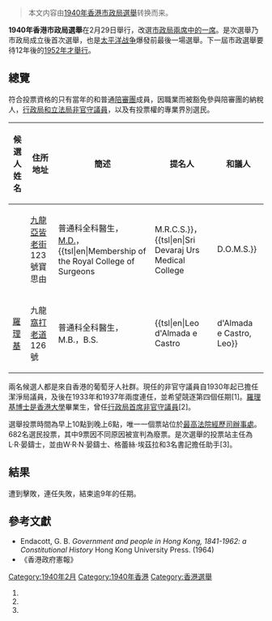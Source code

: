 > 本文内容由[1940年香港市政局選舉](https://zh.wikipedia.org/wiki/1940年香港市政局選舉)转换而来。


**1940年香港市政局選舉**在2月29日舉行，改選[市政局兩席中的一席](../Page/市政局_\(香港\).md "wikilink")。是次選舉乃市政局成立後首次選舉，也是[太平洋战争](../Page/太平洋战争.md "wikilink")爆發前最後一場選舉。下一屆市政選舉要待12年後的[1952年才舉行](../Page/1952年香港市政局選舉.md "wikilink")。

## 總覽

符合投票資格的只有當年的和普通[陪審團](../Page/陪審團.md "wikilink")成員，因職業而被豁免參與陪審團的納稅人，[行政局和](../Page/香港特別行政區行政會議.md "wikilink")[立法局非官守議員](https://zh.wikipedia.org/wiki/香港立法局 "wikilink")，以及有投票權的專業界別選民。

<table>
<thead>
<tr class="header">
<th><p>候選人姓名</p></th>
<th><p>住所地址</p></th>
<th><p>簡述</p></th>
<th><p>提名人</p></th>
<th><p>和議人</p></th>
</tr>
</thead>
<tbody>
<tr class="odd">
<td></td>
<td><p><a href="../Page/九龍.md" title="wikilink">九龍</a><a href="../Page/亞皆老街.md" title="wikilink">亞皆老街</a>123號寶思由</p></td>
<td><p>普通科全科醫生，<a href="../Page/医学博士.md" title="wikilink">M.D.</a>，{{tsl|en|Membership of the Royal College of Surgeons</p></td>
<td><p>M.R.C.S.}}，{{tsl|en|Sri Devaraj Urs Medical College</p></td>
<td><p>D.O.M.S.}}</p></td>
</tr>
<tr class="even">
<td><p><a href="../Page/羅理基_(醫生).md" title="wikilink">羅理基</a></p></td>
<td><p>九龍<a href="../Page/窩打老道.md" title="wikilink">窩打老道</a>126號</p></td>
<td><p>普通科全科醫生，M.B.，B.S.</p></td>
<td><p>{{tsl|en|Leo d'Almada e Castro</p></td>
<td><p>d'Almada e Castro, Leo}}</p></td>
</tr>
</tbody>
</table>

兩名候選人都是來自香港的葡萄牙人社群。現任的非官守議員自1930年起已擔任潔淨局議員，及後在1933年和1937年兩度連任，並希望競逐第四個任期\[1\]。[羅理基博士是](../Page/羅理基_\(醫生\).md "wikilink")[香港大學](../Page/香港大學.md "wikilink")畢業生，曾任[行政局](../Page/香港特別行政區行政會議.md "wikilink")[首席非官守議員](../Page/首席非官守議員.md "wikilink")\[2\]。

選舉投票時間為早上10點到晚上6點，唯一一個票站位於[最高法院](../Page/香港特別行政區高等法院.md "wikilink")[經歷司辦事處](../Page/司法常務官.md "wikilink")。682名選民投票，其中9票因不同原因被宣判為廢票。是次選舉的投票站主任為L·R·晏鑄士，並由W·R·N·晏鑄士、格蕾絲·埃茲拉和3名書記擔任助手\[3\]。

## 結果

遭到擊敗，連任失敗，結束逾9年的任期。

## 參考文獻

  - Endacott, G. B. *Government and people in Hong Kong, 1841-1962: a Constitutional History* Hong Kong University Press. (1964)
  - 《香港政府憲報》

[Category:1940年2月](https://zh.wikipedia.org/wiki/Category:1940年2月 "wikilink") [Category:1940年香港](https://zh.wikipedia.org/wiki/Category:1940年香港 "wikilink") [Category:香港選舉](https://zh.wikipedia.org/wiki/Category:香港選舉 "wikilink")

1.
2.
3.